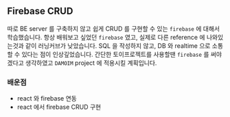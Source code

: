 ## Firebase CRUD

따로 BE server 를 구축하지 않고 쉽게 CRUD 를 구현할 수 있는 `firebase` 에 대해서 학습했습니다.
항상 배워보고 싶었던 `firebase` 였고, 실제로 다른 reference 에 나와있는것과 같이 러닝커브가 낮았습니다.
SQL 을 작성하지 않고, DB 와 realtime 으로 소통할 수 있다는 점이 인상깊었습니다.
간단한 토이프로젝트를 사용할땐 `firebase` 를 써야겠다고 생각하였고 `DAMOIM` project 에 적용시킬 계획입니다.

### 배운점

- react 와 firebase 연동
- react 에서 firebase CRUD 구현
